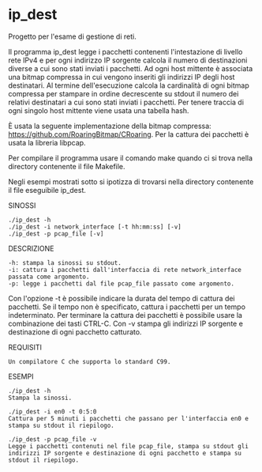 # ip_dest
Progetto per l'esame di gestione di reti.

Il programma ip_dest legge i pacchetti contenenti l'intestazione di livello rete IPv4 e per ogni indirizzo IP sorgente calcola il numero di destinazioni diverse a cui sono stati inviati i pacchetti.
Ad ogni host mittente è associata una bitmap compressa in cui vengono inseriti gli indirizzi IP degli host destinatari. Al termine dell'esecuzione calcola la cardinalità di ogni bitmap compressa per stampare in ordine decrescente su stdout il numero dei relativi destinatari a cui sono stati inviati i pacchetti. Per tenere traccia di ogni singolo host mittente viene usata una tabella hash.

È usata la seguente implementazione della bitmap compressa: https://github.com/RoaringBitmap/CRoaring.
Per la cattura dei pacchetti è usata la libreria libpcap.

Per compilare il programma usare il comando make quando ci si trova nella directory contenente il file Makefile.

Negli esempi mostrati sotto si ipotizza di trovarsi nella directory contenente il file eseguibile ip_dest.

SINOSSI

	./ip_dest -h
	./ip_dest -i network_interface [-t hh:mm:ss] [-v]
	./ip_dest -p pcap_file [-v]

DESCRIZIONE

	-h: stampa la sinossi su stdout.
	-i: cattura i pacchetti dall'interfaccia di rete network_interface passata come argomento.
	-p: legge i pacchetti dal file pcap_file passato come argomento.
	
Con l'opzione -t è possibile indicare la durata del tempo di cattura dei pacchetti. Se il tempo non è specificato, cattura i pacchetti per un tempo indeterminato. Per terminare la cattura dei pacchetti è possibile usare la combinazione dei tasti CTRL-C.
Con -v stampa gli indirizzi IP sorgente e destinazione di ogni pacchetto catturato.

REQUISITI

	Un compilatore C che supporta lo standard C99.

ESEMPI

	./ip_dest -h
	Stampa la sinossi.

	./ip_dest -i en0 -t 0:5:0
	Cattura per 5 minuti i pacchetti che passano per l'interfaccia en0 e stampa su stdout il riepilogo.

	./ip_dest -p pcap_file -v
	Legge i pacchetti contenuti nel file pcap_file, stampa su stdout gli indirizzi IP sorgente e destinazione di ogni pacchetto e stampa su stdout il riepilogo.
